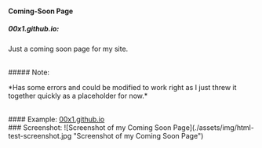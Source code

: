 #### Coming-Soon Page
##### 00x1.github.io:
<p>Just a coming soon page for my site.</p>

<br>
##### Note:
<p>*Has some errors and could be modified to work right as I just threw it together quickly as a placeholder for now.*</p>

<br>
#### Example:
<a href="00x1.github.io" alt="temp placeholder for now">00x1.github.io</a>

<br>
### Screenshot:
![Screenshot of my Coming Soon Page](./assets/img/html-test-screenshot.jpg "Screenshot of my Coming Soon Page")
